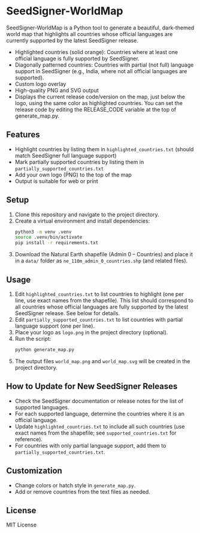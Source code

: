 # SeedSigner-WorldMap

SeedSigner-WorldMap is a Python tool to generate a beautiful, dark-themed world map that highlights all countries whose official languages are currently supported by the latest SeedSigner release.

- Highlighted countries (solid orange): Countries where at least one official language is fully supported by SeedSigner.
- Diagonally patterned countries: Countries with partial (not full) language support in SeedSigner (e.g., India, where not all official languages are supported).
- Custom logo overlay
- High-quality PNG and SVG output
- Displays the current release code/version on the map, just below the logo, using the same color as highlighted countries. You can set the release code by editing the RELEASE_CODE variable at the top of generate_map.py.

## Features
- Highlight countries by listing them in `highlighted_countries.txt` (should match SeedSigner full language support)
- Mark partially supported countries by listing them in `partially_supported_countries.txt`
- Add your own logo (PNG) to the top of the map
- Output is suitable for web or print

## Setup
1. Clone this repository and navigate to the project directory.
2. Create a virtual environment and install dependencies:
   ```sh
   python3 -m venv .venv
   source .venv/bin/activate
   pip install -r requirements.txt
   ```
3. Download the Natural Earth shapefile (Admin 0 – Countries) and place it in a `data/` folder as `ne_110m_admin_0_countries.shp` (and related files).

## Usage
1. Edit `highlighted_countries.txt` to list countries to highlight (one per line, use exact names from the shapefile). This list should correspond to all countries whose official languages are fully supported by the latest SeedSigner release. See below for details.
2. Edit `partially_supported_countries.txt` to list countries with partial language support (one per line).
3. Place your logo as `logo.png` in the project directory (optional).
4. Run the script:
   ```sh
   python generate_map.py
   ```
5. The output files `world_map.png` and `world_map.svg` will be created in the project directory.

## How to Update for New SeedSigner Releases
- Check the SeedSigner documentation or release notes for the list of supported languages.
- For each supported language, determine the countries where it is an official language.
- Update `highlighted_countries.txt` to include all such countries (use exact names from the shapefile; see `supported_countries.txt` for reference).
- For countries with only partial language support, add them to `partially_supported_countries.txt`.

## Customization
- Change colors or hatch style in `generate_map.py`.
- Add or remove countries from the text files as needed.

## License
MIT License 